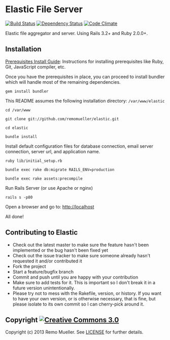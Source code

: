 # Elastic File Server

[![Build Status](https://travis-ci.org/remomueller/elastic.png?branch=master)](https://travis-ci.org/remomueller/elastic)
[![Dependency Status](https://gemnasium.com/remomueller/elastic.png)](https://gemnasium.com/remomueller/elastic)
[![Code Climate](https://codeclimate.com/github/remomueller/elastic.png)](https://codeclimate.com/github/remomueller/elastic)

Elastic file aggregator and server. Using Rails 3.2+ and Ruby 2.0.0+.

## Installation

[Prerequisites Install Guide](https://github.com/remomueller/documentation): Instructions for installing prerequisites like Ruby, Git, JavaScript compiler, etc.

Once you have the prerequisites in place, you can proceed to install bundler which will handle most of the remaining dependencies.

```console
gem install bundler
```

This README assumes the following installation directory: `/var/www/elastic`

```console
cd /var/www

git clone git://github.com/remomueller/elastic.git

cd elastic

bundle install
```

Install default configuration files for database connection, email server connection, server url, and application name.

```console
ruby lib/initial_setup.rb

bundle exec rake db:migrate RAILS_ENV=production

bundle exec rake assets:precompile
```

Run Rails Server (or use Apache or nginx)

```console
rails s -p80
```

Open a browser and go to: [http://localhost](http://localhost)

All done!

## Contributing to Elastic

- Check out the latest master to make sure the feature hasn't been implemented or the bug hasn't been fixed yet
- Check out the issue tracker to make sure someone already hasn't requested it and/or contributed it
- Fork the project
- Start a feature/bugfix branch
- Commit and push until you are happy with your contribution
- Make sure to add tests for it. This is important so I don't break it in a future version unintentionally.
- Please try not to mess with the Rakefile, version, or history. If you want to have your own version, or is otherwise necessary, that is fine, but please isolate to its own commit so I can cherry-pick around it.

## Copyright [![Creative Commons 3.0](http://i.creativecommons.org/l/by-nc-sa/3.0/80x15.png)](http://creativecommons.org/licenses/by-nc-sa/3.0)

Copyright (c) 2013 Remo Mueller. See [LICENSE](https://github.com/remomueller/elastic/blob/master/LICENSE) for further details.

